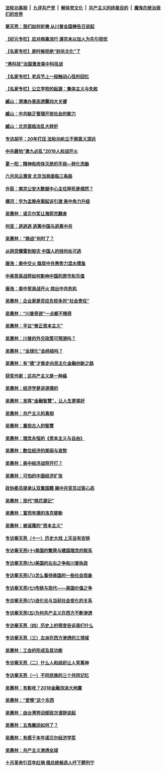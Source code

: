 

####  [法轮功真相](../../../../basic/blob/master/README.md?t=06280402) &nbsp;|&nbsp; [九评共产党](../../../../9ping.md/blob/master/README.md?t=06280402) &nbsp;|&nbsp; [解体党文化](../../../../jtdwh.md/blob/master/README.md?t=06280402)  &nbsp;|&nbsp; [共产主义的终极目的](../../../../gczydzjmd.md/blob/master/README.md?t=06280402) &nbsp;|&nbsp; [魔鬼在统治我们的世界](../../../../mgztzwmdsj.md/blob/master/README.md?t=06280402) 

#### [章天亮：我们如何祈祷 从川普全国祷告日说起](../pages/nsc423/n11944627.md?t=06280402) 

#### [【纪元专栏】应对病毒流行 渥京未以加人为先引担忧](../pages/nsc423/n11875714.md?t=06280402) 

#### [【名家专栏】是时候拒绝“封杀文化”了](../pages/nsc423/n11814093.md?t=06280402) 

#### [“黑科技”治国激发美中科技战](../pages/nsc423/n11638056.md?t=06280402) 

#### [【名家专栏】老兵节上一段触动心弦的回忆](../pages/nsc423/n11646016.md?t=06280402) 

#### [【名家专栏】公立学校的起源：集体主义与失败](../pages/nsc423/n11601833.md?t=06280402) 

#### [臧山：港澳办表态透露四大关键](../pages/nsc423/n11421628.md?t=06280402) 

#### [臧山：中共缺乏管理开放社会的能力](../pages/nsc423/n11407457.md?t=06280402) 

#### [臧山：北京面临治乱大转折](../pages/nsc423/n11406895.md?t=06280402) 

#### [专访胡平：20年打压 法轮功屹立不倒意义深远](../pages/nsc423/n11398800.md?t=06280402) 

#### [中共最怕“逢九必乱”2019人权战开火](../pages/nsc423/n11385248.md?t=06280402) 

#### [夏一阳：精神和肉体灭绝的手段—转化洗脑](../pages/nsc423/n11368250.md?t=06280402) 

#### [六月风云激变 北京当局面临三条路](../pages/nsc423/n11313668.md?t=06280402) 

#### [许茹：南京公安大数据中心主任猝死是偶然？](../pages/nsc423/n11064744.md?t=06280402) 

#### [横河：华为孟晚舟案起诉引渡 美中角力升级](../pages/nsc423/n11027230.md?t=06280402) 

#### [吴惠林：诺贝尔奖让海耶克翻身](../pages/nsc423/n10890049.md?t=06280402) 

#### [何坚：逃逃逃 逃离中国与逃离中共](../pages/nsc423/n10592891.md?t=06280402) 

#### [吴惠林：“商战”何时了？](../pages/nsc423/n10573558.md?t=06280402) 

#### [从网贷爆雷到股灾 中国人的钱何处可逃](../pages/nsc423/n10572800.md?t=06280402) 

#### [唐浩：美中交火 隐现中共黑势力混水摸鱼](../pages/nsc423/n10544040.md?t=06280402) 

#### [中美贸易战将如何影响中国的房市和币值](../pages/nsc423/n10543697.md?t=06280402) 

#### [唐浩：美中贸易战开火 烧出中共危机](../pages/nsc423/n10540126.md?t=06280402) 

#### [吴惠林：企业家是否应负较多的“社会责任”](../pages/nsc423/n10535022.md?t=06280402) 

#### [吴惠林：“川普奇迹”一点都不稀奇](../pages/nsc423/n10512808.md?t=06280402) 

#### [吴惠林：平议“修正资本主义”](../pages/nsc423/n10495724.md?t=06280402) 

#### [吴惠林：川普的外交政策可预测吗？](../pages/nsc423/n10462387.md?t=06280402) 

#### [吴惠林：“全球化”会终结吗？](../pages/nsc423/n10452838.md?t=06280402) 

#### [吴惠林：有“德”才能走向民主化金融创新之路](../pages/nsc423/n10432292.md?t=06280402) 

#### [获奖作家：这共产主义是一种癌](../pages/nsc423/n10431541.md?t=06280402) 

#### [吴惠林：经济学是讲道德的](../pages/nsc423/n10398014.md?t=06280402) 

#### [吴惠林：发挥“金融智慧”，让人生更美好](../pages/nsc423/n10375019.md?t=06280402) 

#### [吴惠林：共产主义的真相](../pages/nsc423/n10351394.md?t=06280402) 

#### [吴惠林：重拾古人的智慧](../pages/nsc423/n10337691.md?t=06280402) 

#### [吴惠林：理念永恒的《资本主义与自由》](../pages/nsc423/n10316274.md?t=06280402) 

#### [吴惠林：数位经济的美丽与哀愁](../pages/nsc423/n10292946.md?t=06280402) 

#### [吴惠林：美中经济战将开打？](../pages/nsc423/n10258825.md?t=06280402) 

#### [吴惠林：可怕的中国经济扩张](../pages/nsc423/n10219147.md?t=06280402) 

#### [政协委员提承认双重国籍 揭中共官员过客心态](../pages/nsc423/n10208809.md?t=06280402) 

#### [吴惠林：现代“桃花源记”](../pages/nsc423/n10185234.md?t=06280402) 

#### [吴惠林：富而有德的洛克斐勒](../pages/nsc423/n10142264.md?t=06280402) 

#### [吴惠林：被诬蔑的“资本主义”](../pages/nsc423/n10124816.md?t=06280402) 

#### [专访章天亮（十一）历史大戏 上天自有安排](../pages/nsc423/n10094905.md?t=06280402) 

#### [专访章天亮(十)美国的繁荣与建国理念的联系](../pages/nsc423/n10094899.md?t=06280402) 

#### [专访章天亮(九)美国的左右之争和川普执政](../pages/nsc423/n10094889.md?t=06280402) 

#### [专访章天亮(八)怎么看待美国的一些社会现象](../pages/nsc423/n10094857.md?t=06280402) 

#### [专访章天亮(七)传统与现代——美国价值之争](../pages/nsc423/n10093140.md?t=06280402) 

#### [专访章天亮(六)进化论与当前社会变化的关系](../pages/nsc423/n10092036.md?t=06280402) 

#### [专访章天亮(五)为何共产主义在西方不断渗透](../pages/nsc423/n10083620.md?t=06280402) 

#### [专访章天亮（四）历史上的预言告诉我们什么](../pages/nsc423/n10083606.md?t=06280402) 

#### [专访章天亮（三）左派在西方渗透的三领域](../pages/nsc423/n10081115.md?t=06280402) 

#### [吴惠林：工会的形成及其功能](../pages/nsc423/n10080633.md?t=06280402) 

#### [专访章天亮（二）什么人和组织让人背离神](../pages/nsc423/n10076637.md?t=06280402) 

#### [专访章天亮（一）不同民族的三个共同记忆](../pages/nsc423/n10074188.md?t=06280402) 

#### [吴惠林：有影呒？2018金融泡沫大地震](../pages/nsc423/n10040534.md?t=06280402) 

#### [吴惠林：“爱情”这个东西](../pages/nsc423/n10019423.md?t=06280402) 

#### [吴惠林：由台湾劳动部政次请辞说起](../pages/nsc423/n9979679.md?t=06280402) 

#### [吴惠林：五鬼搬运如何了？](../pages/nsc423/n9925338.md?t=06280402) 

#### [吴惠林：有感于本年诺贝尔经济学奖](../pages/nsc423/n9871883.md?t=06280402) 

#### [吴惠林：共产主义渗透全球](../pages/nsc423/n9812748.md?t=06280402) 

#### [十月革命引百年红祸 俄总统候选人吁下葬列宁](../pages/nsc423/n9810182.md?t=06280402) 

